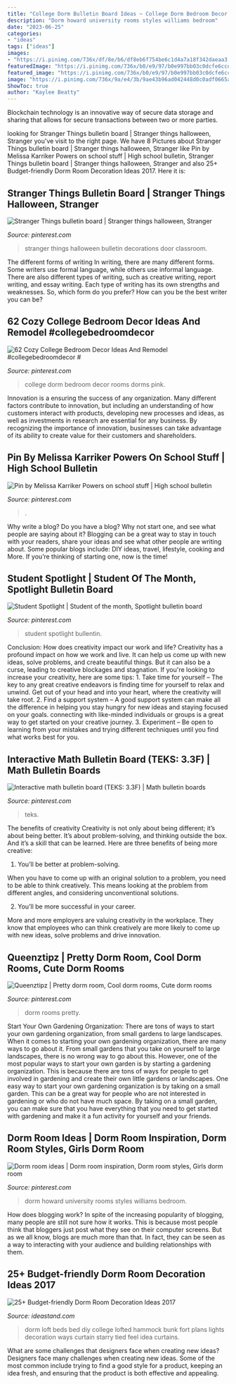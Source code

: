 ```yaml
---
title: "College Dorm Bulletin Board Ideas ~ College Dorm Bedroom Decor Rooms Dorms Pink"
description: "Dorm howard university rooms styles williams bedroom"
date: "2023-06-25"
categories:
- "ideas"
tags: ["ideas"]
images:
- "https://i.pinimg.com/736x/df/8e/b6/df8eb6f754be6c1d4a7a18f342daeaa3.jpg"
featuredImage: "https://i.pinimg.com/736x/b0/e9/97/b0e997bb03c0dcfe6ccd714fffb9829b.jpg"
featured_image: "https://i.pinimg.com/736x/b0/e9/97/b0e997bb03c0dcfe6ccd714fffb9829b.jpg"
image: "https://i.pinimg.com/736x/9a/e4/3b/9ae43b96ad042448d0c0adf0665a4ca1.jpg"
ShowToc: true
author: "Kaylee Beatty"
---
```



Blockchain technology is an innovative way of secure data storage and sharing that allows for secure transactions between two or more parties.

	

		
looking for Stranger Things bulletin board | Stranger things halloween, Stranger you've visit to the right page. We have 8 Pictures about Stranger Things bulletin board | Stranger things halloween, Stranger like Pin by Melissa Karriker Powers on school stuff | High school bulletin, Stranger Things bulletin board | Stranger things halloween, Stranger and also 25+ Budget-friendly Dorm Room Decoration Ideas 2017. Here it is:
		
    
## Stranger Things Bulletin Board | Stranger Things Halloween, Stranger

<img loading=lazy src="https://i.pinimg.com/736x/90/08/d0/9008d0680ab9892cec12681061dee396.jpg" onerror="this.onerror=null;this.src='https://tse3.mm.bing.net/th?id=OIP.LkP9yKWQkWlvgfv4D3nIewHaJ3&amp;pid=15.1';" alt="Stranger Things bulletin board | Stranger things halloween, Stranger">

_Source: pinterest.com_

>stranger things halloween bulletin decorations door classroom. 

	

The different forms of writing
In writing, there are many different forms. Some writers use formal language, while others use informal language. There are also different types of writing, such as creative writing, report writing, and essay writing. Each type of writing has its own strengths and weaknesses. So, which form do you prefer? How can you be the best writer you can be?

    
## 62 Cozy College Bedroom Decor Ideas And Remodel #collegebedroomdecor #

<img loading=lazy src="https://i.pinimg.com/736x/c2/f1/69/c2f16933cf02e38a2956a0ee9b4e7ac0.jpg" onerror="this.onerror=null;this.src='https://tse2.mm.bing.net/th?id=OIP.QduVNUtF2Eqr5av_LrMVTgHaJ3&amp;pid=15.1';" alt="62 Cozy College Bedroom Decor Ideas And Remodel #collegebedroomdecor #">

_Source: pinterest.com_

>college dorm bedroom decor rooms dorms pink. 

	

Innovation is a ensuring the success of any organization. Many different factors contribute to innovation, but including an understanding of how customers interact with products, developing new processes and ideas, as well as investments in research are essential for any business. By recognizing the importance of innovation, businesses can take advantage of its ability to create value for their customers and shareholders.

    
## Pin By Melissa Karriker Powers On School Stuff | High School Bulletin

<img loading=lazy src="https://i.pinimg.com/736x/b2/a7/9a/b2a79a0514b4e6b2da4af76b7a99a7c4--august-bulletin-boards-hallway-bulletin-boards.jpg" onerror="this.onerror=null;this.src='https://tse4.mm.bing.net/th?id=OIP.cnmlMC13vuAYVPzeGNM7-QHaJ4&amp;pid=15.1';" alt="Pin by Melissa Karriker Powers on school stuff | High school bulletin">

_Source: pinterest.com_

>. 

	

Why write a blog?
Do you have a blog? Why not start one, and see what people are saying about it? Blogging can be a great way to stay in touch with your readers, share your ideas and see what other people are writing about. Some popular blogs include: DIY ideas, travel, lifestyle, cooking and More. If you’re thinking of starting one, now is the time!

    
## Student Spotlight | Student Of The Month, Spotlight Bulletin Board

<img loading=lazy src="https://i.pinimg.com/736x/df/8e/b6/df8eb6f754be6c1d4a7a18f342daeaa3.jpg" onerror="this.onerror=null;this.src='https://tse3.mm.bing.net/th?id=OIP.1yzyuOF5hSaF2-ObbYb-HQHaFD&amp;pid=15.1';" alt="Student Spotlight | Student of the month, Spotlight bulletin board">

_Source: pinterest.com_

>student spotlight bullentin. 

	

Conclusion: How does creativity impact our work and life?
Creativity has a profound impact on how we work and live. It can help us come up with new ideas, solve problems, and create beautiful things. But it can also be a curse, leading to creative blockages and stagnation. If you're looking to increase your creativity, here are some tips: 1. Take time for yourself – The key to any great creative endeavors is finding time for yourself to relax and unwind. Get out of your head and into your heart, where the creativity will take root. 2. Find a support system – A good support system can make all the difference in helping you stay hungry for new ideas and staying focused on your goals. connecting with like-minded individuals or groups is a great way to get started on your creative journey. 3. Experiment – Be open to learning from your mistakes and trying different techniques until you find what works best for you.

    
## Interactive Math Bulletin Board (TEKS: 3.3F) | Math Bulletin Boards

<img loading=lazy src="https://i.pinimg.com/736x/9a/e4/3b/9ae43b96ad042448d0c0adf0665a4ca1.jpg" onerror="this.onerror=null;this.src='https://tse4.mm.bing.net/th?id=OIP.YJVj7BtdcSJTpaSf0A7tTQHaFj&amp;pid=15.1';" alt="Interactive math bulletin board (TEKS: 3.3F) | Math bulletin boards">

_Source: pinterest.com_

>teks. 

	

The benefits of creativity
Creativity is not only about being different; it’s about being better. It’s about problem-solving, and thinking outside the box. And it’s a skill that can be learned. Here are three benefits of being more creative:
1. You’ll be better at problem-solving.

When you have to come up with an original solution to a problem, you need to be able to think creatively. This means looking at the problem from different angles, and considering unconventional solutions.

2. You’ll be more successful in your career.

More and more employers are valuing creativity in the workplace. They know that employees who can think creatively are more likely to come up with new ideas, solve problems and drive innovation.

    
## Queenztipz | Pretty Dorm Room, Cool Dorm Rooms, Cute Dorm Rooms

<img loading=lazy src="https://i.pinimg.com/736x/d6/14/07/d614079304c69d509245542611dc4c98.jpg" onerror="this.onerror=null;this.src='https://tse3.mm.bing.net/th?id=OIP.7cIYKJC0KclkiC2-bizrswHaLH&amp;pid=15.1';" alt="Queenztipz | Pretty dorm room, Cool dorm rooms, Cute dorm rooms">

_Source: pinterest.com_

>dorm rooms pretty. 

	

Start Your Own Gardening Organization: There are tons of ways to start your own gardening organization, from small gardens to large landscapes.
When it comes to starting your own gardening organization, there are many ways to go about it. From small gardens that you take on yourself to large landscapes, there is no wrong way to go about this. However, one of the most popular ways to start your own garden is by starting a gardening organization. This is because there are tons of ways for people to get involved in gardening and create their own little gardens or landscapes.
One easy way to start your own gardening organization is by taking on a small garden. This can be a great way for people who are not interested in gardening or who do not have much space. By taking on a small garden, you can make sure that you have everything that you need to get started with gardening and make it a fun activity for yourself and your friends.

    
## Dorm Room Ideas | Dorm Room Inspiration, Dorm Room Styles, Girls Dorm Room

<img loading=lazy src="https://i.pinimg.com/736x/b0/e9/97/b0e997bb03c0dcfe6ccd714fffb9829b.jpg" onerror="this.onerror=null;this.src='https://tse2.mm.bing.net/th?id=OIP.eoB4x2Gw9Ckd7uw1hwWBPwHaJ3&amp;pid=15.1';" alt="Dorm room ideas | Dorm room inspiration, Dorm room styles, Girls dorm room">

_Source: pinterest.com_

>dorm howard university rooms styles williams bedroom. 

	

How does blogging work?
In spite of the increasing popularity of blogging, many people are still not sure how it works. This is because most people think that bloggers just post what they see on their computer screens. But as we all know, blogs are much more than that. In fact, they can be seen as a way to interacting with your audience and building relationships with them.

    
## 25+ Budget-friendly Dorm Room Decoration Ideas 2017

<img loading=lazy src="http://ideastand.com/wp-content/uploads/2016/03/dorm-room-decoration/28-dorm-room-decoration-ideas.jpg" onerror="this.onerror=null;this.src='https://tse4.mm.bing.net/th?id=OIP.WiJhn4yBIzsfbtSS_pF3zwHaJ4&amp;pid=15.1';" alt="25+ Budget-friendly Dorm Room Decoration Ideas 2017">

_Source: ideastand.com_

>dorm loft beds bed diy college lofted hammock bunk fort plans lights decoration ways curtain starry tied feel idea curtains. 

	

What are some challenges that designers face when creating new ideas?
Designers face many challenges when creating new ideas. Some of the most common include trying to find a good style for a product, keeping an idea fresh, and ensuring that the product is both effective and appealing.

